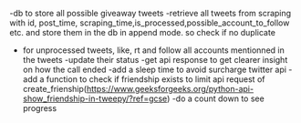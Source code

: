 -db to store all possible giveaway tweets
-retrieve all tweets from scraping with id, post_time, scraping_time,is_processed,possible_account_to_follow etc. and store them in the db in append mode. so check if no duplicate
- for unprocessed tweets, like, rt and follow all accounts mentionned in the tweets
-update their status
-get api response to get clearer insight on how the call ended
-add a sleep time to avoid surcharge twitter api
-add a function to check if friendship exists to limit api request of create_frienship(https://www.geeksforgeeks.org/python-api-show_friendship-in-tweepy/?ref=gcse)
-do a count down to see progress